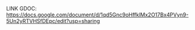  LINK GDOC: https://docs.google.com/document/d/1qd5Gnc9oHffklMx2O17Bx4PVyn9-5Un2yRTVHSfDEpc/edit?usp=sharing
 
